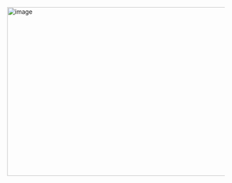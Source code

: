 <img width="844" height="391" alt="image" src="https://github.com/user-attachments/assets/159ddf7e-1401-4026-8b7d-c61da137f9a8" />
